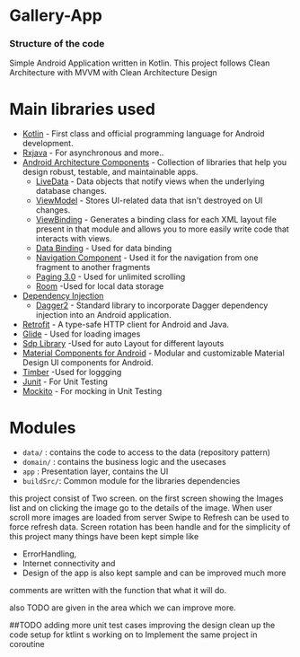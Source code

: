 # Gallery-App

### Structure of the code ###
Simple Android Application written in Kotlin.
This project follows Clean Architecture with MVVM with Clean Architecture Design


# Main libraries used


- [Kotlin](https://kotlinlang.org/) - First class and official programming language for Android development.
- [Rxjava](https://github.com/ReactiveX/RxJava) - For asynchronous and more..
- [Android Architecture Components](https://developer.android.com/topic/libraries/architecture) - Collection of libraries that help you design robust, testable, and maintainable apps.
  - [LiveData](https://developer.android.com/topic/libraries/architecture/livedata) - Data objects that notify views when the underlying database changes.
  - [ViewModel](https://developer.android.com/topic/libraries/architecture/viewmodel) - Stores UI-related data that isn't destroyed on UI changes.
  - [ViewBinding](https://developer.android.com/topic/libraries/view-binding) - Generates a binding class for each XML layout file present in that module and allows you to more easily write code that interacts with views.
  - [Data Binding](https://developer.android.com/topic/libraries/data-binding) - Used for data binding 
  - [Navigation Component](https://developer.android.com/guide/navigation/navigation-getting-started) - Used it for the navigation from one fragment to another fragments
  - [Paging 3.0](https://developer.android.com/topic/libraries/architecture/paging/v3-overview) - Used for unlimited scrolling
  - [Room](https://developer.android.com/reference/androidx/room/package-summary) -Used for local data storage
- [Dependency Injection](https://developer.android.com/training/dependency-injection)
  - [Dagger2](https://dagger.dev/) - Standard library to incorporate Dagger dependency injection into an Android application. 
- [Retrofit](https://square.github.io/retrofit/) - A type-safe HTTP client for Android and Java.
- [Glide](https://bumptech.github.io/glide/) - Used for loading images
- [Sdp Library](https://github.com/intuit/sdp) -Used for auto Layout for different layouts
- [Material Components for Android](https://github.com/material-components/material-components-android) - Modular and customizable Material Design UI components for Android.
- [Timber](https://github.com/JakeWharton/timber) -Used for loggging 
- [Junit](https://junit.org/) - For Unit Testing
- [Mockito](https://github.com/mockito/mockito) - For mocking in Unit Testing



# Modules


* `data/` : contains the code to access to the data (repository pattern)
* `domain/` : contains the business logic and the usecases
* `app` : Presentation layer, contains the UI 
* `buildSrc/`: Common module for the libraries dependencies 

this project consist of Two screen. on the first screen showing the Images list and on clicking the image
go to the details of the image.
When user scroll more images are loaded from server 
Swipe to Refresh can be used to force refresh data.
Screen rotation has been handle
and for the simplicity of this project many things have been kept simple
like 
* ErrorHandling, 
* Internet connectivity and 
* Design of the app is also kept sample and can be improved much more

comments are written with the function that what it will do.

also TODO are given in the area which we can improve more.



##TODO
adding more unit test cases
improving the design
clean up the code 
setup for ktlint s
working on to Implement the same project in coroutine





